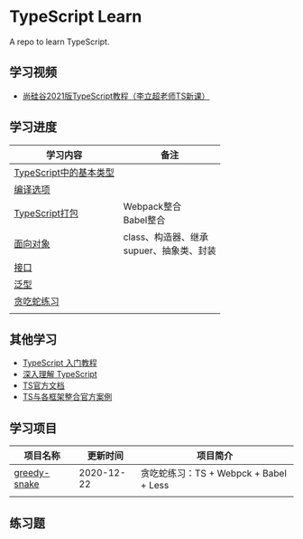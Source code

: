 # **TypeScript Learn**

A repo to learn TypeScript.



## **学习视频**

- [尚硅谷2021版TypeScript教程（李立超老师TS新课）](https://www.bilibili.com/video/BV1Xy4y1v7S2?p=6)



## **学习进度**

| **学习内容**                                                 | **备注**                                            |
| ------------------------------------------------------------ | --------------------------------------------------- |
| [TypeScript中的基本类型](https://github.com/JasonkayZK/typescript_learn/tree/1-type) |                                                     |
| [编译选项](https://github.com/JasonkayZK/typescript_learn/tree/2-compile-options) |                                                     |
| [TypeScript打包](https://github.com/JasonkayZK/typescript_learn/tree/3-webpack) | Webpack整合<br />Babel整合                          |
| [面向对象](https://github.com/JasonkayZK/typescript_learn/tree/4-OOP) | class、构造器、继承<br />supuer、抽象类、封装<br /> |
| [接口](https://github.com/JasonkayZK/typescript_learn/tree/5-interface) |                                                     |
| [泛型](https://github.com/JasonkayZK/typescript_learn/tree/6-generic) |                                                     |
| [贪吃蛇练习](https://github.com/JasonkayZK/typescript_learn/tree/greedy-snake) |                                                     |
|                                                              |                                                     |



## **其他学习**

-   [TypeScript 入门教程](https://ts.xcatliu.com/)
-   [深入理解 TypeScript](https://jkchao.github.io/typescript-book-chinese/)
-   [TS官方文档](https://www.tslang.cn/docs/home.html)
-   [TS与各框架整合官方案例](https://www.tslang.cn/samples/index.html)



## **学习项目**

| 项目名称                                                     | 更新时间   | 项目简介                               |
| ------------------------------------------------------------ | ---------- | -------------------------------------- |
| [greedy-snake](https://github.com/JasonkayZK/typescript_learn/tree/greedy-snake) | 2020-12-22 | 贪吃蛇练习：TS + Webpck + Babel + Less |
|                                                              |            |                                        |


## **练习题**

